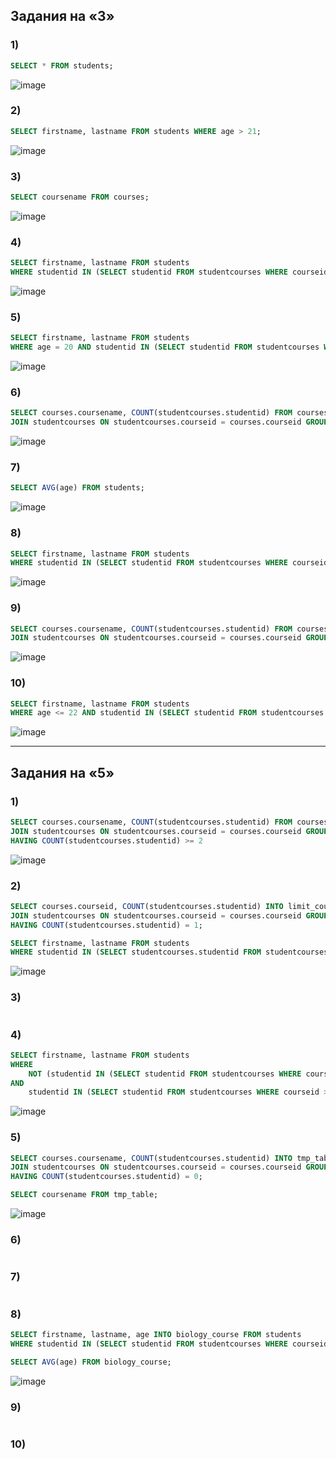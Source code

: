 ## Задания на «3»
### 1)
```sql
SELECT * FROM students;
```
![image](https://github.com/b0ryakha/SQL/assets/47691726/7643776d-adcd-4d13-b420-f5747f5b1205)

### 2)
```sql
SELECT firstname, lastname FROM students WHERE age > 21;
```
![image](https://github.com/b0ryakha/SQL/assets/47691726/c4f7835b-990b-46a6-9709-c97e62369e60)

### 3)
```sql
SELECT coursename FROM courses;
```
![image](https://github.com/b0ryakha/SQL/assets/47691726/7de466e4-606a-4399-95dd-f2e4c874fc4e)

### 4)
```sql
SELECT firstname, lastname FROM students
WHERE studentid IN (SELECT studentid FROM studentcourses WHERE courseid = (SELECT courseid FROM courses WHERE coursename = 'Математика'));
```
![image](https://github.com/b0ryakha/SQL/assets/47691726/e36d056c-ed30-45a7-a373-d3142044ec42)

### 5)
```sql
SELECT firstname, lastname FROM students
WHERE age = 20 AND studentid IN (SELECT studentid FROM studentcourses WHERE courseid = (SELECT courseid FROM courses WHERE coursename = 'История'));
```
![image](https://github.com/b0ryakha/SQL/assets/47691726/41d6a101-98d9-4b8c-bd1a-9e41cb83d0b4)

### 6)
```sql
SELECT courses.coursename, COUNT(studentcourses.studentid) FROM courses
JOIN studentcourses ON studentcourses.courseid = courses.courseid GROUP BY courses.courseid
```
![image](https://github.com/b0ryakha/SQL/assets/47691726/765d3b31-0abc-48b2-9e49-63d9829c0567)

### 7)
```sql
SELECT AVG(age) FROM students;
```
![image](https://github.com/b0ryakha/SQL/assets/47691726/420080fe-b908-4b4e-9ed4-f6bd0dc8b502)

### 8)
```sql
SELECT firstname, lastname FROM students
WHERE studentid IN (SELECT studentid FROM studentcourses WHERE courseid < 1 OR courseid > (SELECT COUNT(courses.courseid) FROM courses));
```
![image](https://github.com/b0ryakha/SQL/assets/47691726/4528721c-9012-4650-aced-cc7c71cf6891)

### 9)
```sql
SELECT courses.coursename, COUNT(studentcourses.studentid) FROM courses
JOIN studentcourses ON studentcourses.courseid = courses.courseid GROUP BY courses.courseid
```
![image](https://github.com/b0ryakha/SQL/assets/47691726/ce527a84-d3be-4653-b0dd-c07d36d9961f)

### 10)
```sql
SELECT firstname, lastname FROM students
WHERE age <= 22 AND studentid IN (SELECT studentid FROM studentcourses WHERE courseid = (SELECT courseid FROM courses WHERE coursename = 'Биология'));
```
![image](https://github.com/b0ryakha/SQL/assets/47691726/a166bb0f-6832-4cf6-a080-a03d1fc37cae)



---



## Задания на «5»
### 1)
```sql
SELECT courses.coursename, COUNT(studentcourses.studentid) FROM courses
JOIN studentcourses ON studentcourses.courseid = courses.courseid GROUP BY courses.courseid
HAVING COUNT(studentcourses.studentid) >= 2
```
![image](https://github.com/b0ryakha/SQL/assets/47691726/af33d268-4ecc-4854-9b17-e5ae454c3f30)

### 2)
```sql
SELECT courses.courseid, COUNT(studentcourses.studentid) INTO limit_courses FROM courses
JOIN studentcourses ON studentcourses.courseid = courses.courseid GROUP BY courses.courseid
HAVING COUNT(studentcourses.studentid) = 1;

SELECT firstname, lastname FROM students
WHERE studentid IN (SELECT studentcourses.studentid FROM studentcourses WHERE studentcourses.courseid IN (SELECT limit_courses.courseid FROM limit_courses));
```
![image](https://github.com/b0ryakha/SQL/assets/47691726/a2cfbe75-6872-4e0d-952f-3d721a17cc78)

### 3)
```sql

```

### 4)
```sql
SELECT firstname, lastname FROM students
WHERE
	NOT (studentid IN (SELECT studentid FROM studentcourses WHERE courseid = (SELECT courseid FROM courses WHERE coursename = 'Информатика')))
AND
	studentid IN (SELECT studentid FROM studentcourses WHERE courseid > 0 AND courseid < (SELECT COUNT(courses.courseid) FROM courses))
```
![image](https://github.com/b0ryakha/SQL/assets/47691726/2da48f70-b643-45ab-8742-f2ae7b18aca8)

### 5)
```sql
SELECT courses.coursename, COUNT(studentcourses.studentid) INTO tmp_table FROM courses
JOIN studentcourses ON studentcourses.courseid = courses.courseid GROUP BY courses.courseid
HAVING COUNT(studentcourses.studentid) = 0;

SELECT coursename FROM tmp_table;
```
![image](https://github.com/b0ryakha/SQL/assets/47691726/379670a3-502a-4366-a0d6-81371183b915)

### 6)
```sql

```

### 7)
```sql

```

### 8)
```sql
SELECT firstname, lastname, age INTO biology_course FROM students
WHERE studentid IN (SELECT studentid FROM studentcourses WHERE courseid = (SELECT courseid FROM courses WHERE coursename = 'Биология'));

SELECT AVG(age) FROM biology_course;
```
![image](https://github.com/b0ryakha/SQL/assets/47691726/7173364b-3917-4fe3-822f-aedb708c8cdd)

### 9)
```sql

```

### 10)
```sql

```

